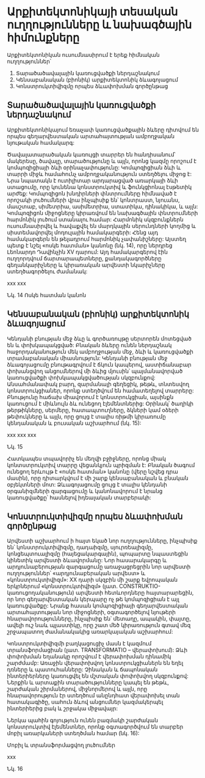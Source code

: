 # Արքիտեկտոնիկայի տեսական ուղղությունները և նախագծային հիմունքները

Արքիտեկտոնիկան ուսումնասիրում է երեք հիմնական ուղղություններ՝
1. Տարածածավալային կառուցվածքի ներդաշնակում 
2. Կենսաբանական (բիոնիկ) արքիտեկտոնիկ ձևագոյացում
3. Կոնստրուկտիվիզմը որպես ձևափոխման գործընթաց

## Տարածածավալային կառուցվածքի ներդաշնակում

Արքիտեկտոնիկայում եռաչափ կառուցվածքային ձևերը դիտվում են որպես գեղարվեստական արտահայտության ամբողջական նյութական համակարգ:

Ծավալատարածական կառույցի տարրեր են հանդիսանում՝ մակերեսը, ծավալը, տարածությունը և այլն, որոնց կազմը որոշում է կոմպոզիցիայի ձևի օրինաչափությունը: Կոմպոզիցիան ձևի և տարրի միջև համահունչ ամբողջականություն ստեղծելու միջոց է: Նրա նպատակն է ուտիլիտար արդարացված առարկայի ձևի ստացումը, որը կունենա կոնստրուկտիվ և ֆունկցիոնալ էսթետիկ արժեք: Կոմպոզիցոն խնդիրների փնտրումները հիմնաված է որոշակի լուծումների վրա ինչպիսիք են՝ կոնտրաստ, նյուանս, մասշտաբ, սիմետրիա, ասիմետրիա, ստատիկա, դինակիկա, և այլն:  Կոմպոզիցոն միջոցները կիրառվում են նախագծային փնտրումների հարմոնիկ լուծում ստանալու համար: Հարմոնիկ սկզբունքներն ուսումնասիրվել և հավաքվել  են մարդկային սերունդների կողմից և սիստեմավորվել մոդուլային համակարգերի: Հենց այդ համակարգերն են թելադրում հարմոնիկ չափանիշները: Այստեղ պետք է նշել «ոսկե հատման» կանոնը (նկ. 14), որը ներդրեց Լեոնարդո Դավինչին XV դարում: Այդ համակարգերով էին ուղղորդվում ճարտարապետները, քանդակագործները գեղանկարիչները և կիրառական արվեստի նկարիչները ստեղծագործելու ժամանակ:

xxx
xxx

Նկ. 14 Ոսկե հատման կանոն

##  Կենսաբանական (բիոնիկ) արքիտեկտոնիկ ձևագոյացում

Կենդանի բնության մեջ ձևը և գործառույթը սերտորեն մոտեցված են և փոխկապակցված: Բնական ձևերը ունեն ներդաշնակ հաջորդականություն մեկ ամբողջության մեջ, ձևի և կառուցվածքի տրամաբանական միասնություն: Կենդանի բնության մեջ ձևագոյացումը բնութագրվում է ճկուն կապերով, աստիճանաբար փոխանցվող անցումներով մի ձևից մյուսին՝ պայմանավորված կառուցվածքի փոխկապակցվածության սկզբունքով: Անսահմանափակ բարդ, զարմանալի գեղեցիկ, թեթև, տնտեսվող կոնստրուկցիաներ, որոնք ստեղծվում են համատեղելով տարրերը: Բնությունը հաճախ միավորում է կոնստրուկցիան, այսինքն կառուցում է միևնույն ձև ունեցող էլեմենտներից: Օրինակ՝ ծաղիկի թերթիկները, սերմերը, հատապտուղները, ձկների կամ օձերի թեփուկները և այլն, որը ցույց է տալիս ռիթմի կիրառումը կենդանական և բուսական աշխարհում (նկ. 15): 

xxx
xxx
xxx

Նկ. 15 

Հատկապես տպավորիչ են մեղվի բջիջները,  որոնց միակ կոնտստրուկտիվ տարրը վեցանկյուն պրիզման է: Բնական ծագում ունեցող երևույթ է «ոսկե հատման» կանոնը (վերը նշվեց դրա մասին), որը դիտարկվում է մի շարք կենսաբանական և բնական օբյեկտների մոտ: Ձևագոյացումը ցույց է տալիս կենդանի օրգանիզմների զարգացումը և կանոնավորում է նրանց կառուցվածքը՝ հասնելով իդեալական տարբերակի:

##  Կոնստրուկտիվիզմը որպես ձևափոխման գործընթաց

Արվեստի աշխարհում ի հայտ եկած նոր ուղղությունները, ինչպիսիք են՝ կոնստրուկտիվիզմը, դադաիզմը, սյուրռեալիզմը, կոնցեպտուալիզմը (հայեցակարգային), պոպարտը նպաստեցին կինետիկ արվեստի ձևավորմանը: Նոր հասարակարգը և արդյունաբերության զարգացումը առաջացրեցրին նոր արվեստի ուղղություններ՝ «արդյունաբերական արվեստ» և «կոնստրուկտիվիզմ»: XX դարի սկզբին մի շարք եվրոպական երկրներում «կոնստրուկտիվիզմ» (լատ. CONSTRUKTIO-կառուցողականություն) արվեստի հետևորդները հայտարարեցին, որ նոր գեղարվեստական կերպարը ոչ թե կոմպոզիցիան է այլ կառուցվածքը: Նրանք հասան կոմպոզիցիայի գեղարվեստական արտահայտության նոր միջոցների, օգտագործելով նյութերի հնարավորությունները, ինչպիսիք են՝ մետաղը, ապակին, փայտը, ավելի ուշ նաև պլաստիկը, որը շատ մեծ կիրառություն գտավ մեզ շրջապատող ժամանակակից առարկայական աշխարհում:

  Կոնստրուկտիվիզմի բաղկացուցիչ մասն է կազմում տրանսֆորմացիան (լատ. TRANSFORMATIO – վերափոխում): Ձևի փոփոխման եղանակը որոշվում է վերափոխման դինամիկ շարժմամբ: Առաջին վերափոխվող կոնստրուկցիաներն են եղել դռները և պատուհանները: Չինական և ճապոնական ինտերիերները կառուցվել են մշտական փոփոխվող սկզբունքով: Ներքին և արտաքին տարածությունները կապել են թեթև, շարժական շիրմաներով, միջնորմերով և այլն, որը հնարավորություն էր ստեղծում անընդհատ վերափոխել տան հատակագիծը, սահուն ձևով անցումներ կազմակերպել ինտերիերից բակ և շրջակա միջավայր:

Ներկա պահին գոյություն ունեն բազմակի շարժական կոնստրուկտիվ էլեմենտներ, որոնք օգտագործվում են տարբեր մոբիլ առարկաների ստեղծման համար (նկ. 16):

Մոբիլ և տրանսֆորմացվող լուծումներ

xxx

Նկ. 16 


